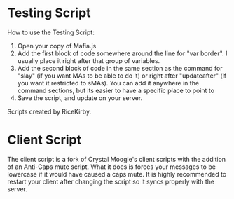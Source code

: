 Testing Script
====
How to use the Testing Script:

1. Open your copy of Mafia.js
2. Add the first block of code somewhere around the line for "var border". I usually place it right after that group of variables.
3. Add the second block of code in the same section as the command for "slay" (if you want MAs to be able to do it) or right after "updateafter" (if you want it restricted to sMAs). You can add it anywhere in the command sections, but its easier to have a specific place to point to
4. Save the script, and update on your server.

Scripts created by RiceKirby.


Client Script
====

The client script is a fork of Crystal Moogle's client scripts with the addition of an Anti-Caps mute script. What it does is forces your messages to be lowercase if it would have caused a caps mute. It is highly recommended to restart your client after changing the script so it syncs properly with the server.
